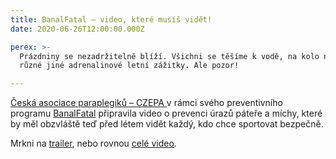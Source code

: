 ```yaml
---
title: BanalFatal – video, které musíš vidět!
date: 2020-06-26T12:00:00.000Z

perex: >-
  Prázdniny se nezadržitelně blíží. Všichni se těšíme k vodě, na kolo nebo na
  různé jiné adrenalinové letní zážitky. Ale pozor!

---
```





[Česká asociace paraplegiků – CZEPA ](https://czepa.cz/)v rámci svého preventivního programu [BanalFatal](https://www.facebook.com/BanalFatal/?eid=ARCu80ayd-Et3gf5mUMpNdQTGN6IR2WkUbWSBmDhF6tG7gAxEkZKPYriV1Dmc394uWZsyQpc2OyIHay1&amp;fref=mentions) připravila video o prevenci úrazů páteře a míchy, které by měl obzvláště teď před létem vidět každý, kdo chce sportovat bezpečně.



Mrkni na [trailer](https://www.youtube.com/watch?v=rhw-zPb0YRk&amp;fbclid=IwAR0fVLuI8YTQnT5LFAvXkdx5aJptCLmLiYmx4oTF5F92UTUXKBHCBjLU0BI), nebo rovnou [celé video](https://www.youtube.com/watch?v=rl5i05Skzek).



